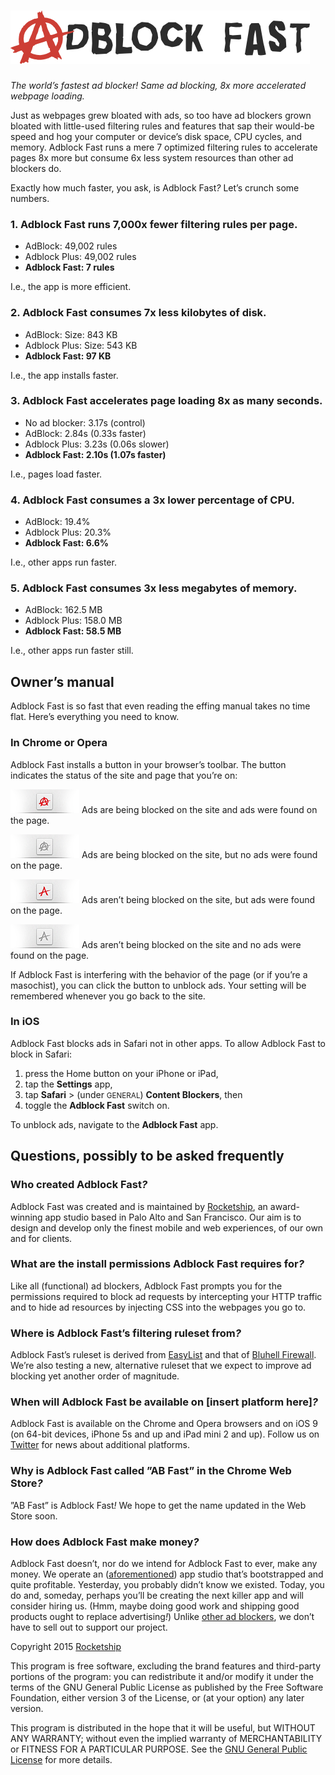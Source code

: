 # ![Adblock Fast](assets/promo/adblockfast.png)

*The world’s fastest ad blocker! Same ad blocking, 8x more accelerated webpage
loading.*

Just as webpages grew bloated with ads, so too have ad blockers grown bloated
with little-used filtering rules and features that sap their would-be speed and
hog your computer or device’s disk space, CPU cycles, and memory. Adblock Fast
runs a mere 7 optimized filtering rules to accelerate pages 8x more but consume
6x less system resources than other ad blockers do.

Exactly how much faster, you ask, is Adblock Fast<em>?</em> Let’s crunch some
numbers.

### 1. Adblock Fast runs 7,000x fewer filtering rules per page.

* AdBlock: 49,002 rules
* Adblock Plus: 49,002 rules
* **Adblock Fast: 7 rules**

I.e., the app is more efficient.

### 2. Adblock Fast consumes 7x less kilobytes of disk.

* AdBlock: Size: 843 KB
* Adblock Plus: Size: 543 KB
* **Adblock Fast: 97 KB**

I.e., the app installs faster.

### 3. Adblock Fast accelerates page loading 8x as many seconds.

* No ad blocker: 3.17s (control)
* AdBlock: 2.84s (0.33s faster)
* Adblock Plus: 3.23s (0.06s slower)
* **Adblock Fast: 2.10s (1.07s faster)**

I.e., pages load faster.

### 4. Adblock Fast consumes a 3x lower percentage of CPU.

* AdBlock: 19.4%
* Adblock Plus: 20.3%
* **Adblock Fast: 6.6%**

I.e., other apps run faster.

### 5. Adblock Fast consumes 3x less megabytes of memory.

* AdBlock: 162.5 MB
* Adblock Plus: 158.0 MB
* **Adblock Fast: 58.5 MB**

I.e., other apps run faster still.

## Owner’s manual

Adblock Fast is so fast that even reading the effing manual takes no time flat.
Here’s everything you need to know.

### In Chrome or Opera

Adblock Fast installs a button in your browser’s toolbar. The button indicates
the status of the site and page that you’re on:

![Blocked ads](opera/chrome/images/blocked-ads.png) Ads are being blocked on the
site and ads were found on the page.

![Blocked](opera/chrome/images/blocked.png) Ads are being blocked on the site,
but no ads were found on the page.

![Unblocked ads](opera/chrome/images/unblocked-ads.png) Ads aren’t being blocked
on the site, but ads were found on the page.

![Unblocked](opera/chrome/images/unblocked.png) Ads aren’t being blocked on the
site and no ads were found on the page.

If Adblock Fast is interfering with the behavior of the page (or if you’re a
masochist), you can click the button to unblock ads. Your setting will be
remembered whenever you go back to the site.

### In iOS

Adblock Fast blocks ads in Safari not in other apps. To allow Adblock Fast to
block in Safari:

1. press the Home button on your iPhone or iPad,
2. tap the **Settings** app,
3. tap **Safari** > (under <small>GENERAL</small>) **Content Blockers**, then
4. toggle the **Adblock Fast** switch on.

To unblock ads, navigate to the **Adblock Fast** app.

## Questions, possibly to be asked frequently

### Who created Adblock Fast<em>?</em>

Adblock Fast was created and is maintained by
[Rocketship](http://rocketshipapps.com/), an award-winning app studio based in
Palo Alto and San Francisco. Our aim is to design and develop only the finest
mobile and web experiences, of our own and for clients.

### What are the install permissions Adblock Fast requires for<em>?</em>

Like all (functional) ad blockers, Adblock Fast prompts you for the permissions
required to block ad requests by intercepting your HTTP traffic and to hide ad
resources by injecting CSS into the webpages you go to.

### Where is Adblock Fast’s filtering ruleset from<em>?</em>

Adblock Fast’s ruleset is derived from
[EasyList](https://easylist.adblockplus.org/en/) and that of
[Bluhell Firewall](https://addons.mozilla.org/en-Us/firefox/addon/bluhell-firewall/).
We’re also testing a new, alternative ruleset that we expect to improve ad
blocking yet another order of magnitude.

### When will Adblock Fast be available on [insert platform here]<em>?</em>

Adblock Fast is available on the Chrome and Opera browsers and on iOS 9 (on
64-bit devices, iPhone 5s and up and iPad mini 2 and up). Follow us on
[Twitter](https://twitter.com/adblockfast) for news about additional platforms.

### Why is Adblock Fast called ”AB Fast” in the Chrome Web Store<em>?</em>

”AB Fast” is Adblock Fast<em>!</em> We hope to get the name updated in the Web
Store soon.

### How does Adblock Fast make money<em>?</em>

Adblock Fast doesn’t, nor do we intend for Adblock Fast to ever, make any money.
We operate an ([aforementioned](#who-created-adblock-fast)) app studio that’s
bootstrapped and quite profitable. Yesterday, you probably didn’t know we
existed. Today, you do and, someday, perhaps you’ll be creating the next killer
app and will consider hiring us. (Hmm, maybe doing good work and shipping good
products ought to replace advertising<em>!</em>) Unlike
[other ad blockers](http://techcrunch.com/2013/07/06/google-and-others-reportedly-pay-adblock-plus-to-show-you-ads-anyway/),
we don’t have to sell out to support our project.

Copyright 2015 [Rocketship](http://rocketshipapps.com/)

This program is free software, excluding the brand features and third-party
portions of the program: you can redistribute it and/or modify it under the
terms of the GNU General Public License as published by the Free Software
Foundation, either version 3 of the License, or (at your option) any later
version.

This program is distributed in the hope that it will be useful, but WITHOUT ANY
WARRANTY; without even the implied warranty of MERCHANTABILITY or FITNESS FOR A
PARTICULAR PURPOSE. See the
[GNU General Public License](https://www.gnu.org/licenses/gpl.html) for more
details.
